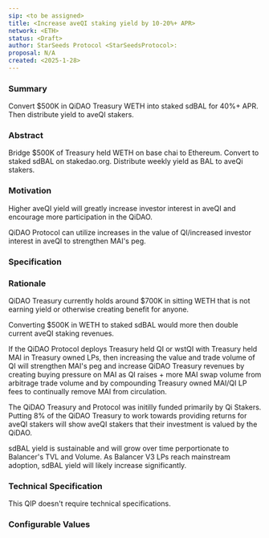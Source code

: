 ```yaml
---
sip: <to be assigned>
title: <Increase aveQI staking yield by 10-20%+ APR>
network: <ETH>
status: <Draft>
author: StarSeeds Protocol <StarSeedsProtocol>:
proposal: N/A
created: <2025-1-28>
---
```


### Summary

Convert $500K in QiDAO Treasury WETH into staked sdBAL for 40%+ APR. Then distribute yield to aveQI stakers. 

### Abstract

Bridge $500K of Treasury held WETH on base chai to Ethereum. Convert to staked sdBAL on stakedao.org.
Distribute weekly yield as BAL to aveQi stakers. 

### Motivation
Higher aveQI yield will greatly increase investor interest in aveQI and encourage more participation in the QiDAO. 

QiDAO Protocol can utilize increases in the value of QI/increased investor interest in aveQI to strengthen MAI's peg.  

### Specification

### Rationale

QiDAO Treasury currently holds around $700K in sitting WETH that is not earning yield or otherwise creating benefit for anyone.

Converting $500K in WETH to staked sdBAL would more then double current aveQI staking revenues. 

If the QiDAO Protocol deploys Treasury held QI or wstQI with Treasury held MAI in Treasury owned LPs, then increasing the value and trade volume
of QI will strengthen MAI's peg and increase QiDAO Treasury revenues by creating buying pressure on MAI as QI raises + more MAI swap volume from 
arbitrage trade volume and by compounding Treasury owned MAI/QI LP fees to continually remove MAI from circulation.

The QiDAO Treasury and Protocol was initilly funded primarily by Qi Stakers. Putting 8% of the QiDAO Treasury to work towards providing returns
for aveQI stakers will show aveQI stakers that their investment is valued by the QiDAO. 

sdBAL yield is sustainable and will grow over time perportionate to Balancer's TVL and Volume. As Balancer V3 LPs reach mainstream adoption, sdBAL yield will likely increase significantly. 


### Technical Specification

This QIP doesn't require technical specifications. 

### Configurable Values


